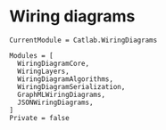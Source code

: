 # Wiring diagrams

```@meta
CurrentModule = Catlab.WiringDiagrams
```

```@autodocs
Modules = [
  WiringDiagramCore,
  WiringLayers,
  WiringDiagramAlgorithms,
  WiringDiagramSerialization,
  GraphMLWiringDiagrams,
  JSONWiringDiagrams,
]
Private = false
```
